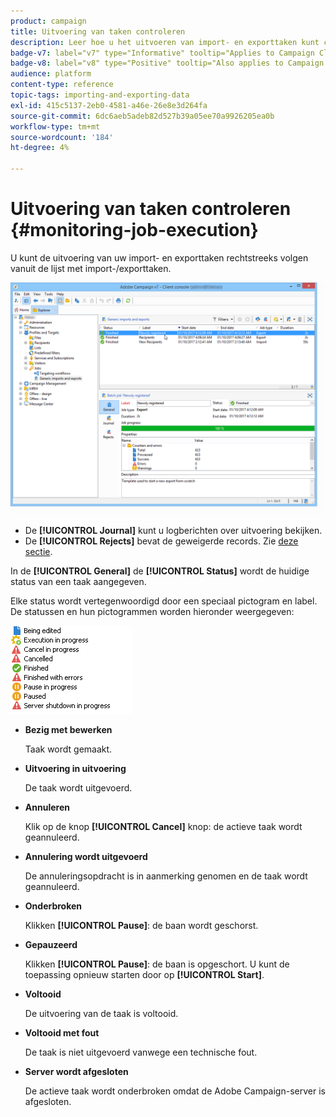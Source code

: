 ```yaml
---
product: campaign
title: Uitvoering van taken controleren
description: Leer hoe u het uitvoeren van import- en exporttaken kunt controleren
badge-v7: label="v7" type="Informative" tooltip="Applies to Campaign Classic v7"
badge-v8: label="v8" type="Positive" tooltip="Also applies to Campaign v8"
audience: platform
content-type: reference
topic-tags: importing-and-exporting-data
exl-id: 415c5137-2eb0-4581-a46e-26e8e3d264fa
source-git-commit: 6dc6aeb5adeb82d527b39a05ee70a9926205ea0b
workflow-type: tm+mt
source-wordcount: '184'
ht-degree: 4%

---
```


# Uitvoering van taken controleren {#monitoring-job-execution}



U kunt de uitvoering van uw import- en exporttaken rechtstreeks volgen vanuit de lijst met import-/exporttaken.

![](assets/s_ncs_user_export_list_and_details.png)

* De **[!UICONTROL Journal]** kunt u logberichten over uitvoering bekijken.
* De **[!UICONTROL Rejects]** bevat de geweigerde records. Zie [deze sectie](../../platform/using/executing-import-jobs.md#behavior-in-the-event-of-an-error).

In de **[!UICONTROL General]** de **[!UICONTROL Status]** wordt de huidige status van een taak aangegeven.

Elke status wordt vertegenwoordigd door een speciaal pictogram en label. De statussen en hun pictogrammen worden hieronder weergegeven:

![](assets/s_ncs_user_export_status.png)

* **Bezig met bewerken**

   Taak wordt gemaakt.

* **Uitvoering in uitvoering**

   De taak wordt uitgevoerd.

* **Annuleren**

   Klik op de knop **[!UICONTROL Cancel]** knop: de actieve taak wordt geannuleerd.

* **Annulering wordt uitgevoerd**

   De annuleringsopdracht is in aanmerking genomen en de taak wordt geannuleerd.

* **Onderbroken**

   Klikken **[!UICONTROL Pause]**: de baan wordt geschorst.

* **Gepauzeerd**

   Klikken **[!UICONTROL Pause]**: de baan is opgeschort. U kunt de toepassing opnieuw starten door op **[!UICONTROL Start]**.

* **Voltooid**

   De uitvoering van de taak is voltooid.

* **Voltooid met fout**

   De taak is niet uitgevoerd vanwege een technische fout.

* **Server wordt afgesloten**

   De actieve taak wordt onderbroken omdat de Adobe Campaign-server is afgesloten.
